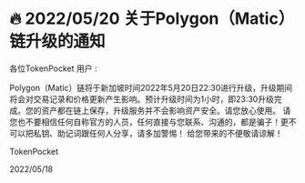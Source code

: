 # 🔥 2022/05/20 关于Polygon（Matic）链升级的通知

各位TokenPocket 用户 : &#x20;



Polygon（Matic）链将于新加坡时间2022年5月20日22:30进行升级，升级期间将会对交易记录和价格更新产生影响。预计升级时间为1小时，即23:30升级完成。您的资产都在链上保存，升级服务并不会影响资产安全。请您放心使用。 请您也不要相信任何自称官方的人员，任何直接与您联系、沟通的，都是骗子！更不可以把私钥、助记词跟任何人分享，请多加警惕！ 给您带来的不便敬请谅解！



TokenPocket&#x20;

2022/05/18
